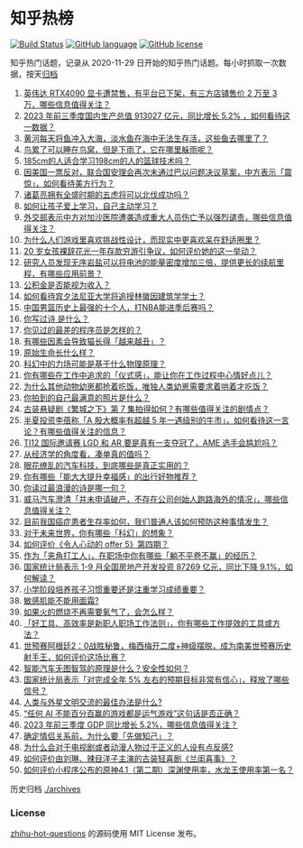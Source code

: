 # 知乎热榜
[![Build Status](https://github.com/ToWeLong/zhihu-hot-questions/workflows/CI/badge.svg)](https://github.com/ToWeLong/zhihu-hot-questions/actions)
[![GitHub language](https://img.shields.io/badge/language-golang-orange.svg)](https://golang.org/)
[![GitHub license](https://img.shields.io/github/license/ToWeLong/zhihu-hot-questions)](https://github.com/ToWeLong/zhihu-hot-questions/blob/main/LICENSE)

知乎热门话题，记录从 2020-11-29 日开始的知乎热门话题。每小时抓取一次数据，按天[归档](./archives)

<!-- BEGIN -->

1. [英伟达 RTX4090 显卡遭禁售，有平台已下架，有三方店铺售价 2 万至 3 万，哪些信息值得关注？](https://www.zhihu.com/question/626729476)
1. [2023 年前三季度国内生产总值 913027 亿元，同比增长 5.2% ，如何看待这一数据？](https://www.zhihu.com/question/626623916)
1. [黄河每天将鱼冲入大海，淡水鱼在海中无法生存活，这些鱼去哪里了？](https://www.zhihu.com/question/626045818)
1. [鸟累了可以睡在鸟窝，但是下雨了，它在哪里躲雨呢？](https://www.zhihu.com/question/536554817)
1. [185cm的人适合学习198cm的人的篮球技术吗？](https://www.zhihu.com/question/624989063)
1. [因美国一票反对，联合国安理会再次未通过巴以问题决议草案，中方表示「震惊」，如何看待美方行为？](https://www.zhihu.com/question/626784641)
1. [诸葛亮拥有全盛时期的五虎将可以北伐成功吗？](https://www.zhihu.com/question/611330392)
1. [如何让孩子爱上学习，自己主动学习？](https://www.zhihu.com/question/623566080)
1. [外交部表示中方对加沙医院遭袭造成重大人员伤亡予以强烈谴责，哪些信息值得关注？](https://www.zhihu.com/question/626702237)
1. [为什么人们游戏里喜欢挑战性设计，而现实中更喜欢呆在舒适圈里？](https://www.zhihu.com/question/616225074)
1. [20 岁女孩裸辞花光一年存款穷游引争议，如何评价她的这一举动？](https://www.zhihu.com/question/626456390)
1. [研究人员发现无序岩盐可以将电池的能量密度增加三倍，提供更长的续航里程，有哪些应用前景？](https://www.zhihu.com/question/626666314)
1. [公积金是否能视为收入？](https://www.zhihu.com/question/23917578)
1. [如何看待宾夕法尼亚大学将追授林徽因建筑学学士？](https://www.zhihu.com/question/626465321)
1. [中国男篮历史上最强的十个人，打NBA能进季后赛吗？](https://www.zhihu.com/question/625448405)
1. [你写过诗 是什么？](https://www.zhihu.com/question/619202757)
1. [你见过的最差的程序员是怎样的？](https://www.zhihu.com/question/31236086)
1. [有哪些因素会导致猫长得「越来越丑」？](https://www.zhihu.com/question/622700624)
1. [原始生命长什么样？](https://www.zhihu.com/question/305111737)
1. [科幻中的力场可能是基于什么物理原理？](https://www.zhihu.com/question/495481313)
1. [你有哪些在工作中追求的「仪式感」，能让你在工作过程中心情好点儿？](https://www.zhihu.com/question/626648700)
1. [为什么其他动物幼崽都抢着吃饭，唯独人类幼崽需要求着哄着才吃饭？](https://www.zhihu.com/question/620889402)
1. [你拍到的自己最满意的照片是什么？](https://www.zhihu.com/question/309460482)
1. [古装悬疑剧《繁城之下》第 7 集拍得如何？有哪些值得关注的剧情点？](https://www.zhihu.com/question/626539056)
1. [半夏投资李蓓称「A 股大概率有超越 5 年一遇级别的牛市」，如何看待这一言论？有哪些值得关注的信息？](https://www.zhihu.com/question/626461425)
1. [TI12 国际邀请赛 LGD 和 AR 要是真有一支夺冠了，AME 选手会尴尬吗？](https://www.zhihu.com/question/626355184)
1. [从经济学的角度看，凑单真的值吗？](https://www.zhihu.com/question/626112420)
1. [眼花缭乱的汽车科技，到底哪些是真正实用的？](https://www.zhihu.com/question/596687325)
1. [你有哪些「能大大提升幸福感」的出行好物推荐？](https://www.zhihu.com/question/617601523)
1. [你读过最浪漫的诗是哪一句？](https://www.zhihu.com/question/626491506)
1. [威马汽车澄清「并未申请破产，不存在公司创始人跑路海外的情况」，哪些信息值得关注？](https://www.zhihu.com/question/626493926)
1. [目前我国癌症患者生存率如何，我们普通人该如何预防这种事情发生？](https://www.zhihu.com/question/626657039)
1. [对于未来世界，你有哪些「科幻」的想象？](https://www.zhihu.com/question/626631497)
1. [如何评价《令人心动的 offer 5》第四期？](https://www.zhihu.com/question/626548313)
1. [作为「夹角打工人」，在职场中你有哪些「躺不平卷不赢」的经历？](https://www.zhihu.com/question/626488929)
1. [国家统计局表示 1-9 月全国房地产开发投资 87269 亿元，同比下降 9.1%，如何解读？](https://www.zhihu.com/question/626627687)
1. [小学阶段培养孩子习惯重要还是注重学习成绩重要？](https://www.zhihu.com/question/625207465)
1. [敏感肌能不能用面霜?](https://www.zhihu.com/question/625245057)
1. [如果火的燃烧不再需要氧气了，会怎么样？](https://www.zhihu.com/question/465458457)
1. [「好工具、高效率是新职人职场工作法则」，你有哪些工作提效的工具或方法？](https://www.zhihu.com/question/626648705)
1. [世预赛阿根廷2：0战胜秘鲁，梅西梅开二度+神级摆脱，成为南美世预赛历史射手王，如何评价这场比赛？](https://www.zhihu.com/question/626640184)
1. [智能汽车无图智驾的原理是什么？安全性如何？](https://www.zhihu.com/question/625263816)
1. [国家统计局表示「对完成全年 5% 左右的预期目标非常有信心」，释放了哪些信号？](https://www.zhihu.com/question/626635184)
1. [人类与外星文明交流的最佳办法是什么?](https://www.zhihu.com/question/542263503)
1. [“任何 AI 不能百分百赢的游戏都是运气游戏”这句话是否正确？](https://www.zhihu.com/question/623271379)
1. [2023 年前三季度 GDP 同比增长 5.2%，哪些信息值得关注？](https://www.zhihu.com/question/626623812)
1. [确定情侣关系前，为什么要「先做知己」？](https://www.zhihu.com/question/625582377)
1. [为什么会对于电视剧或者动漫人物过于正义的人设有点反感?](https://www.zhihu.com/question/625432273)
1. [如何评价由刘琳、辣目洋子主演的古装轻喜剧《兰闺喜事》？](https://www.zhihu.com/question/623255193)
1. [如何评价小程序公布的原神4.1（第二期）深渊使用率，水龙王使用率第一名？](https://www.zhihu.com/question/626566989)

<!-- END -->

历史归档 [./archives](./archives)


### License
[zhihu-hot-questions](https://github.com/towelong/zhihu-hot-questions) 的源码使用 MIT License 发布。